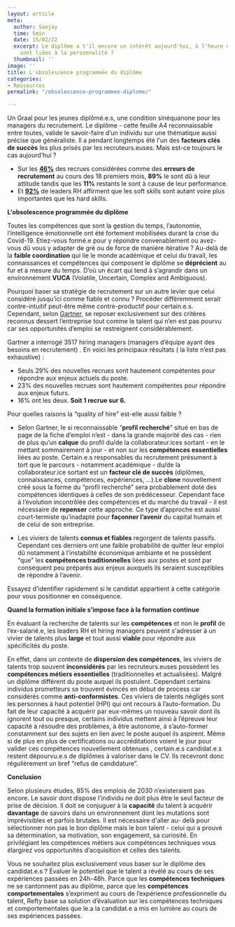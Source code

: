 ```yaml
---
layout: article
meta:
  author: Sanjay
  time: 5min
  date: 15/02/22
  excerpt: Le diplôme a t'il encore un intérêt aujourd'hui, à l'heure où les compétences
    sont liées à la personnalité ?
  thumbnail: ''
image: ''
title: L'obsolescence programmée du diplôme
categories:
- Ressources
permalink: "/obsolescence-programmee-diplome/"

---
```

Un Graal pour les jeunes diplômé.e.s, une condition sinéquanone pour les managers du recrutement. Le diplôme - cette feuille A4 reconnaissable entre toutes, valide le savoir-faire d’un individu sur une thématique aussi précise que généraliste. Il a pendant longtemps été l'un des **facteurs clés de succès** les plus prisés par les recruteurs.euses. Mais est-ce toujours le cas aujourd’hui ?

* Sur les [**46%**](https://docs.google.com/document/d/1QX0dvImQFTkaC0k70MRDbxOQIPSRugwGLJQu9ReRCqc/edit) des recrues considérées comme des **erreurs de recrutement** au cours des 18 premiers mois, **89%** le sont dû à leur attitude tandis que les **11%** restants le sont à cause de leur performance.
* Et [**92%**](https://business.linkedin.com/content/dam/me/business/en-us/talent-solutions/resources/pdfs/global_talent_trends_2019_emea.pdf) de leaders RH affirment que les soft skills sont autant voire plus importantes que les hard skills.

**L'obsolescence programmée du diplôme**

Toutes les compétences que sont la gestion du temps, l’autonomie, l’intelligence émotionnelle ont été fortement mobilisées durant la crise du Covid-19. Etiez-vous formé.e pour y répondre convenablement ou avez-vous dû vous y adapter de gré ou de force de manière itérative ? Au-delà de la **faible coordination** qui lie le monde académique et celui du travail, les connaissances et compétences qui composent le diplôme se **déprécient** au fur et à mesure du temps. D’où un écart qui tend à s’agrandir dans un environnement **VUCA** (Volatile, Uncertain, Complex and Ambiguous).

Pourquoi baser sa stratégie de recrutement sur un autre levier que celui considéré jusqu’ici comme fiable et connu ? Procéder différemment serait contre-intuitif peut-être même contre-productif pour certain.e.s. Cependant, selon [Gartner](https://www.gartner.com/en/human-resources/insights/redesign-your-recruiting-strategy), se reposer exclusivement sur des critères reconnus dessert l’entreprise tout comme le talent qui n’en est pas pourvu car ses opportunités d’emploi se restreignent considérablement.

Gartner a interrogé 3517 hiring managers (managers d’équipe ayant des besoins en recrutement) . En voici les principaux résultats ( la liste n’est pas exhaustive) :

* Seuls 29% des nouvelles recrues sont hautement compétentes pour répondre aux enjeux actuels du poste.
* 23% des nouvelles recrues sont hautement compétentes pour répondre aux enjeux futurs.
* 16% ont les deux. **Soit 1 recrue sur 6.**

Pour quelles raisons la “quality of hire” est-elle aussi faible ?

* Selon Gartner, le si reconnaissable “**profil recherché**” situé en bas de page de la fiche d’emploi n’est - dans la grande majorité des cas - rien de plus qu’un **calque** du profil du/de la collaborateur.ices sortant - en le mettant sommairement à jour - et non sur les **compétences essentielles** liées au poste. Certain.e.s responsables du recrutement présument à tort que le parcours - notamment académique - du/de la collaborateur.ice sortant est un **facteur clé de succès** (diplômes, connaissances, compétences, expériences, …).Le **clone** nouvellement créé sous la forme du “profil recherché” sera probablement doté des compétences identiques à celles de son prédécesseur. Cependant face à l’évolution incontrôlée des compétences et du marché du travail - il est nécessaire de **repenser** cette approche. Ce type d’approche est aussi court-termiste qu’inadapté pour **façonner l’avenir** du capital humain et de celui de son entreprise.

* Les viviers de talents **connus et fiables** regorgent de talents passifs. Cependant ces derniers ont une faible probabilité de quitter leur emploi dû notamment à l’instabilité économique ambiante et ne possèdent “que” les **compétences traditionnelles** liées aux postes et sont par conséquent peu préparés aux enjeux auxquels ils seraient susceptibles de répondre à l’avenir.

Essayez d’identifier rapidement si le candidat appartient à cette catégorie pour vous positionner en conséquence.

**Quand la formation initiale s’impose face à la formation continue**

En évaluant la recherche de talents sur les **compétences** et non le **profil** de l’ex-salarié.e, les leaders RH et hiring managers peuvent s'adresser à un vivier de talents plus **large** et tout aussi **viable** pour répondre aux spécificités du poste.

En effet, dans un contexte de **dispersion des compétences**, les viviers de talents trop souvent **inconsidérés** par les recruteurs.euses possèdent les **compétences métiers essentielles** (traditionnelles et actualisées). Malgré un diplôme différent du poste auquel ils postulent. Cependant certains individus prometteurs se trouvent évincés en début de process car considérés comme **anti-conformistes**. Ces viviers de talents négligés sont les personnes à haut potentiel (HPI) qui ont recours à l’auto-formation. Du fait de leur capacité à acquérir par eux-mêmes un nouveau savoir dont ils ignorent tout ou presque, certains individus mettent ainsi à l’épreuve leur capacité à résoudre des problèmes, à être autonome, à s’auto-former constamment sur des sujets en lien avec le poste auquel ils aspirent. Même si de plus en plus de certifications ou accréditations voient le jour pour valider ces compétences nouvellement obtenues , certain.e.s candidat.e.s restent dépourvu.e.s de diplômes à valoriser dans le CV. Ils recevront donc régulièrement un bref “refus de candidature”.

**Conclusion**

Selon plusieurs études, 85% des emplois de 2030 n’existeraient pas encore. Le savoir dont dispose l’individu ne doit plus être le seul facteur de prise de décision. Il doit se conjuguer à la **capacité** du talent à acquérir **davantage** de savoirs dans un environnement dont les mutations sont imprévisibles et parfois brutales. Il est nécessaire d'aller au- delà pour sélectionner non pas le bon diplôme mais le bon talent - celui qui a prouvé sa détermination, sa motivation, son engagement, sa curiosité. En privilégiant les compétences métiers aux compétences techniques vous élargirez vos opportunités d’acquisition et celles des talents.

Vous ne souhaitez plus exclusivement vous baser sur le diplôme des candidat.e.s ? Évaluer le potentiel que le talent a révélé au cours de ses expériences passées en 24h-48h. Parce que les **compétences techniques** ne se cantonnent pas au diplôme, parce que les **compétences comportementales** s’expriment au cours de l’expérience professionnelle du talent, Refty base sa solution d’évaluation sur les compétences techniques et comportementales que le.a la candidat.e a mis en lumière au cours de ses expériences passées.